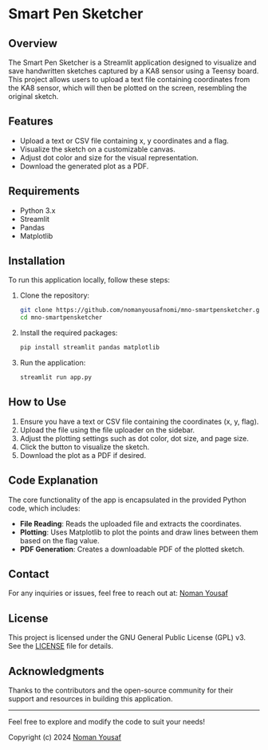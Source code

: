 # Smart Pen Sketcher

## Overview
The Smart Pen Sketcher is a Streamlit application designed to visualize and save handwritten sketches captured by a KA8 sensor using a Teensy board. This project allows users to upload a text file containing coordinates from the KA8 sensor, which will then be plotted on the screen, resembling the original sketch. 

## Features
- Upload a text or CSV file containing x, y coordinates and a flag.
- Visualize the sketch on a customizable canvas.
- Adjust dot color and size for the visual representation.
- Download the generated plot as a PDF.

## Requirements
- Python 3.x
- Streamlit
- Pandas
- Matplotlib

## Installation
To run this application locally, follow these steps:

1. Clone the repository:
   ```bash
   git clone https://github.com/nomanyousafnomi/mno-smartpensketcher.git
   cd mno-smartpensketcher
   ```

2. Install the required packages:
   ```bash
   pip install streamlit pandas matplotlib
   ```

3. Run the application:
   ```bash
   streamlit run app.py
   ```

## How to Use
1. Ensure you have a text or CSV file containing the coordinates (x, y, flag).
2. Upload the file using the file uploader on the sidebar.
3. Adjust the plotting settings such as dot color, dot size, and page size.
4. Click the button to visualize the sketch.
5. Download the plot as a PDF if desired.

## Code Explanation
The core functionality of the app is encapsulated in the provided Python code, which includes:

- **File Reading**: Reads the uploaded file and extracts the coordinates.
- **Plotting**: Uses Matplotlib to plot the points and draw lines between them based on the flag value.
- **PDF Generation**: Creates a downloadable PDF of the plotted sketch.

## Contact
For any inquiries or issues, feel free to reach out at: [Noman Yousaf](mailto:p200614@pwr.nu.edu.pk)

## License
This project is licensed under the GNU General Public License (GPL) v3. See the [LICENSE](LICENSE) file for details.


## Acknowledgments
Thanks to the contributors and the open-source community for their support and resources in building this application.

---

Feel free to explore and modify the code to suit your needs!


Copyright (c) 2024 [Noman Yousaf](https://nomanyousafnomi.me)